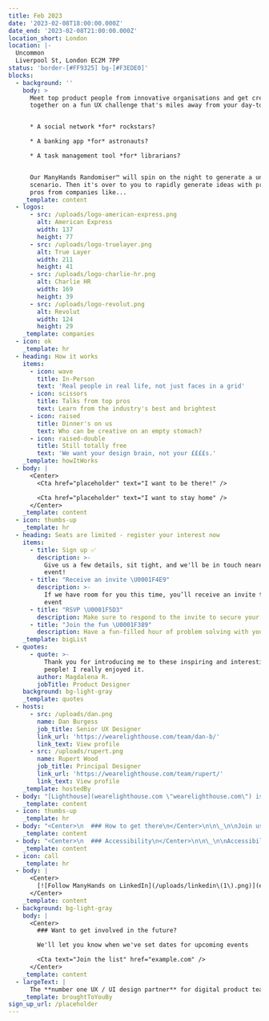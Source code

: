 ```yaml
---
title: Feb 2023
date: '2023-02-08T18:00:00.000Z'
date_end: '2023-02-08T21:00:00.000Z'
location_short: London
location: |-
  Uncommon
  Liverpool St, London EC2M 7PP
status: 'border-[#FF9325] bg-[#F3EDE0]'
blocks:
  - background: ''
    body: >
      Meet top product people from innovative organisations and get creative
      together on a fun UX challenge that's miles away from your day-to-day.


      * A social network *for* rockstars?

      * A banking app *for* astronauts?

      * A task management tool *for* librarians?


      Our ManyHands Randomiser™ will spin on the night to generate a unique
      scenario. Then it's over to you to rapidly generate ideas with product
      pros from companies like...
    _template: content
  - logos:
      - src: /uploads/logo-american-express.png
        alt: American Express
        width: 137
        height: 77
      - src: /uploads/logo-truelayer.png
        alt: True Layer
        width: 211
        height: 41
      - src: /uploads/logo-charlie-hr.png
        alt: Charlie HR
        width: 169
        height: 39
      - src: /uploads/logo-revolut.png
        alt: Revolut
        width: 124
        height: 29
    _template: companies
  - icon: ok
    _template: hr
  - heading: How it works
    items:
      - icon: wave
        title: In-Person
        text: 'Real people in real life, not just faces in a grid'
      - icon: scissors
        title: Talks from top pros
        text: Learn from the industry's best and brightest
      - icon: raised
        title: Dinner's on us
        text: Who can be creative on an empty stomach?
      - icon: raised-double
        title: Still totally free
        text: 'We want your design brain, not your ££££s.'
    _template: howItWorks
  - body: |
      <Center>
        <Cta href="placeholder" text="I want to be there!" />

        <Cta href="placeholder" text="I want to stay home" />
      </Center>
    _template: content
  - icon: thumbs-up
    _template: hr
  - heading: Seats are limited - register your interest now
    items:
      - title: Sign up ✅
        description: >-
          Give us a few details, sit tight, and we'll be in touch nearer the
          event!
      - title: "Receive an invite \U0001F4E9"
        description: >-
          If we have room for you this time, you’ll receive an invite to the
          event
      - title: "RSVP \U0001F5D3️"
        description: Make sure to respond to the invite to secure your seat
      - title: "Join the fun \U0001F389"
        description: Have a fun-filled hour of problem solving with your new best mates
    _template: bigList
  - quotes:
      - quote: >-
          Thank you for introducing me to these inspiring and interesting
          people! I really enjoyed it.
        author: Magdalena R.
        jobTitle: Product Designer
    background: bg-light-gray
    _template: quotes
  - hosts:
      - src: /uploads/dan.png
        name: Dan Burgess
        job_title: Senior UX Designer
        link_url: 'https://wearelighthouse.com/team/dan-b/'
        link_text: View profile
      - src: /uploads/rupert.png
        name: Rupert Wood
        job_title: Principal Designer
        link_url: 'https://wearelighthouse.com/team/rupert/'
        link_text: View profile
    _template: hostedBy
  - body: "[Lighthouse](wearelighthouse.com \"wearelighthouse.com\") is a specialist UX and UI design agency based in London, rusted by enterprise organisations to tackle the toughest challenges since 2008\U0001F680\n"
    _template: content
  - icon: thumbs-up
    _template: hr
  - body: "<Center>\n  ### How to get there\n</Center>\n\n\_\n\nJoin us in Farringdon etc etc info about venue, district etc text text text text text text text text text text text text text text text text&#x20;\n"
    _template: content
  - body: "<Center>\n  ### Accessibility\n</Center>\n\n\_\n\nAccessibility info for the venue to go here - step free access, suitable for wheelchair users, whether seating is provided etc.\n\nFor further information or to tell us more about your specific requirements, contact us at [hello@wearemanyhands.com](mailto:hello@wearemanyhands.com \"hello@wearemanyhands.com\")\n"
    _template: content
  - icon: call
    _template: hr
  - body: |
      <Center>
        [![Follow ManyHands on LinkedIn](/uploads/linkedin\(1\).png)](example.com)
      </Center>
    _template: content
  - background: bg-light-gray
    body: |
      <Center>
        ### Want to get involved in the future?

        We'll let you know when we've set dates for upcoming events

        <Cta text="Join the list" href="example.com" />
      </Center>
    _template: content
  - largeText: |
      The **number one UX / UI design partner** for digital product teams
    _template: broughtToYouBy
sign_up_url: /placeholder
---
```




